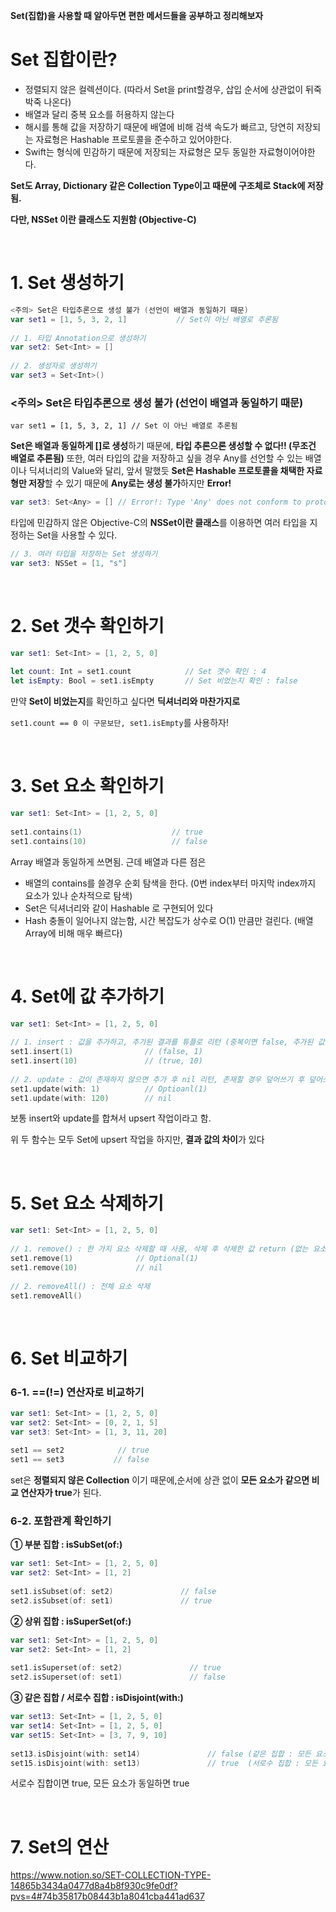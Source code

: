 **Set(집합)을 사용할 때 알아두면 편한 메서드들을 공부하고 정리해보자**

# Set 집합이란?

- 정렬되지 않은 컬렉션이다. (따라서 Set을 print할경우, 삽입 순서에 상관없이 뒤죽박죽 나온다)
- 배열과 달리 중복 요소를 허용하지 않는다
- 해시를 통해 값을 저장하기 때문에 배열에 비해 검색 속도가 빠르고, 당연히 저장되는 자료형은 Hashable 프로토콜을 준수하고 있어야한다.
- Swift는 형식에 민감하기 때문에 저장되는 자료형은 모두 동일한 자료형이어야한다.

**Set도 Array, Dictionary 같은 Collection Type이고 때문에 구조체로 Stack에 저장됨.**  

**다만, NSSet 이란 클래스도 지원함 (Objective-C)**

</br>


# 1. Set 생성하기

```swift
<주의> Set은 타입추론으로 생성 불가 (선언이 배열과 동일하기 때문)
var set1 = [1, 5, 3, 2, 1]           // Set이 아닌 배열로 추론됨
 
// 1. 타입 Annotation으로 생성하기
var set2: Set<Int> = []
 
// 2. 생성자로 생성하기
var set3 = Set<Int>()
```

### <주의> Set은 타입추론으로 생성 불가 (선언이 배열과 동일하기 때문)

`var set1 = [1, 5, 3, 2, 1] // Set 이 아닌 배열로 추론됨`

**Set은 배열과 동일하게 []로 생성**하기 때문에, **타입 추론으론 생성할 수 없다!! (무조건 배열로 추론됨)** 또한, 여러 타입의 값을 저장하고 싶을 경우 Any를 선언할 수 있는 배열이나 딕셔너리의 Value와 달리, 앞서 말했듯 **Set은 Hashable 프로토콜을 채택한 자료형만 저장**할 수 있기 때문에 **Any로는 생성 불가**하지만  **Error!**

```swift
var set3: Set<Any> = [] // Error!: Type 'Any' does not conform to protocoal 'Hashable'
```

타입에 민감하지 않은 Objective-C의 **NSSet이란 클래스**를 이용하면 여러 타입을 지정하는 Set을 사용할 수 있다.

```swift
// 3. 여러 타입을 저장하는 Set 생성하기
var set3: NSSet = [1, "s"]
```

</br>

# 2. Set 갯수 확인하기

```swift
var set1: Set<Int> = [1, 2, 5, 0]
 
let count: Int = set1.count            // Set 갯수 확인 : 4
let isEmpty: Bool = set1.isEmpty       // Set 비었는지 확인 : false
```

만약 **Set이 비었는지**를 확인하고 싶다면 **딕셔너리와 마찬가지로**

`set1.count == 0 이 구문보단, set1.isEmpty`를 사용하자!

</br>

# 3. Set 요소 확인하기

```swift
var set1: Set<Int> = [1, 2, 5, 0]
 
set1.contains(1)                    // true
set1.contains(10)                   // false
```

Array 배열과 동일하게 쓰면됨.  근데 배열과 다른 점은 

- 배열의 contains를 쓸경우 순회 탐색을 한다. (0번 index부터 마지막 index까지 요소가 있나 순차적으로 탐색)
- Set은 딕셔너리와 같이 Hashable 로 구현되어 있다
- Hash 충돌이 일어나지 않는함, 시간 복잡도가 상수로 O(1) 만큼만 걸린다.  (배열 Array에 비해 매우 빠르다)

</br>

# 4. Set에 값 추가하기

```swift
var set1: Set<Int> = [1, 2, 5, 0]
 
// 1. insert : 값을 추가하고, 추가된 결과를 튜플로 리턴 (중복이면 false, 추가된 값)
set1.insert(1)                // (false, 1)
set1.insert(10)               // (true, 10)
 
// 2. update : 값이 존재하지 않으면 추가 후 nil 리턴, 존재할 경우 덮어쓰기 후 덮어쓰기 전 값 리턴
set1.update(with: 1)          // Optioanl(1)
set1.update(with: 120)        // nil
```

보통 insert와 update를 합쳐서 upsert 작업이라고 함.

위 두 함수는 모두 Set에 upsert 작업을 하지만, **결과 값의 차이**가 있다

</br>

# 5. Set 요소 삭제하기

```swift
var set1: Set<Int> = [1, 2, 5, 0]
 
// 1. remove() : 한 가지 요소 삭제할 때 사용, 삭제 후 삭제한 값 return (없는 요소 삭제 시 nil 리턴)
set1.remove(1)              // Optional(1)
set1.remove(10)             // nil
 
// 2. removeAll() : 전체 요소 삭제
set1.removeAll()
```

</br>

# 6.  Set 비교하기

### 6-1. ==(!=) 연산자로 비교하기

```swift
var set1: Set<Int> = [1, 2, 5, 0]
var set2: Set<Int> = [0, 2, 1, 5]
var set3: Set<Int> = [1, 3, 11, 20]
 
set1 == set2            // true
set1 == set3           // false
```

set은 **정렬되지 않은 Collection** 이기 때문에,순서에 상관 없이 **모든 요소가 같으면 비교 연산자가 true**가 된다.


### 6-2. 포함관계 확인하기

****① 부분 집합 : isSubSet(of:)****

```swift
var set1: Set<Int> = [1, 2, 5, 0]
var set2: Set<Int> = [1, 2]
 
set1.isSubset(of: set2)               // false
set2.isSubset(of: set1)               // true
```

****② 상위 집합 : isSuperSet(of:)****

```swift
var set1: Set<Int> = [1, 2, 5, 0]
var set2: Set<Int> = [1, 2]
 
set1.isSuperset(of: set2)               // true
set2.isSuperset(of: set1)               // false
```

****③ 같은 집합 / 서로수 집합 : isDisjoint(with:)****

```swift
var set13: Set<Int> = [1, 2, 5, 0]
var set14: Set<Int> = [1, 2, 5, 0]
var set15: Set<Int> = [3, 7, 9, 10]
 
set13.isDisjoint(with: set14)               // false (같은 집합 : 모든 요소가 동일한 집합)
set15.isDisjoint(with: set13)               // true  (서로수 집합 : 모든 요소가 다른 집합)
```

서로수 집합이면 true, 모든 요소가 동일하면 true

</br>

# 7. Set의 연산

https://www.notion.so/SET-COLLECTION-TYPE-14865b3434a0477d8a4b8f930c9fe0df?pvs=4#74b35817b08443b1a8041cba441ad637


